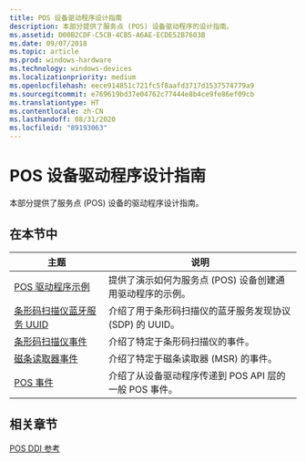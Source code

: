 ```yaml
---
title: POS 设备驱动程序设计指南
description: 本部分提供了服务点 (POS) 设备驱动程序的设计指南。
ms.assetid: D00B2CDF-C5CB-4CB5-A6AE-ECDE52B7603B
ms.date: 09/07/2018
ms.topic: article
ms.prod: windows-hardware
ms.technology: windows-devices
ms.localizationpriority: medium
ms.openlocfilehash: eece914851c721fc5f8aafd3717d1537574779a9
ms.sourcegitcommit: e769619bd37e04762c77444e8b4ce9fe86ef09cb
ms.translationtype: HT
ms.contentlocale: zh-CN
ms.lasthandoff: 08/31/2020
ms.locfileid: "89193063"
---
```

# <a name="pos-device-driver-design-guide"></a>POS 设备驱动程序设计指南

本部分提供了服务点 (POS) 设备的驱动程序设计指南。

## <a name="in-this-section"></a>在本节中

| 主题 | 说明 |
| --- | --- |
| [POS 驱动程序示例](driver-samples.md) | 提供了演示如何为服务点 (POS) 设备创建通用驱动程序的示例。 |
| [条形码扫描仪蓝牙服务 UUID](barcode-scanner-bluetooth-service-uuids.md) | 介绍了用于条形码扫描仪的蓝牙服务发现协议 (SDP) 的 UUID。 |
| [条形码扫描仪事件](barcode-scanner-events.md) | 介绍了特定于条形码扫描仪的事件。 |
| [磁条读取器事件](magnetic-stripe-reader-events.md) | 介绍了特定于磁条读取器 (MSR) 的事件。 |
| [POS 事件](pos-events.md) | 介绍了从设备驱动程序传递到 POS API 层的一般 POS 事件。 |

## <a name="related-sections"></a>相关章节

[POS DDI 参考](/windows-hardware/drivers/ddi/_pos)